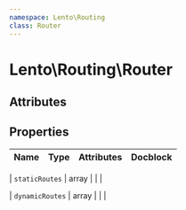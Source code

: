 ```yaml
---
namespace: Lento\Routing
class: Router
---
```


# Lento\Routing\Router



## Attributes


## Properties
| Name | Type | Attributes | Docblock |
|------|------|------------|----------|

| `staticRoutes` | array |  |  |

| `dynamicRoutes` | array |  |  |



